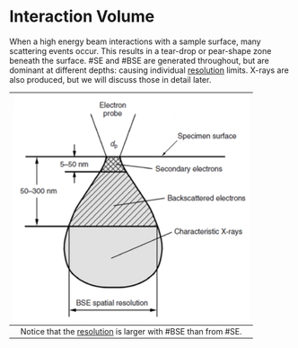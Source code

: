 # Interaction Volume

When a high energy beam interactions with a sample surface, many scattering events occur.
This results in a tear-drop or pear-shape zone beneath the surface.
#SE and #BSE are generated throughout, but are dominant at different depths: causing individual [resolution](resolution.md) limits.
X-rays are also produced, but we will discuss those in detail later.

| ![](../../../attachments/image-formation/interaction_volume_220907_142836_EST.png) |
|:--:|
| Notice that the [resolution](resolution.md) is larger with #BSE than from #SE. |